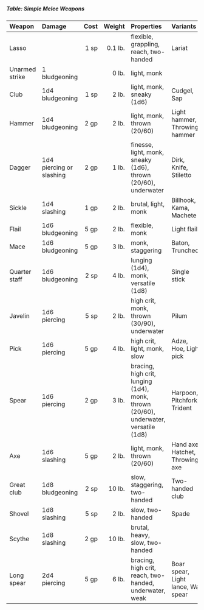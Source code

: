 ##### Table: Simple Melee Weapons
| Weapon                   | Damage                           | Cost    | Weight     | Properties                                                                           | Variants                                     |
|:-------------------------|:---------------------------------|--------:|-----------:|:-------------------------------------------------------------------------------------|:---------------------------------------------|
| Lasso                    |                                  | 1 sp    | 0.1 lb.    | flexible, grappling, reach, two-handed                                               | Lariat                                       |
| Unarmed strike           | 1 bludgeoning                    |         | 0 lb.      | light, monk                                                                          |                                              |
| Club                     | 1d4 bludgeoning                  | 1 sp    | 2 lb.      | light, monk, sneaky (1d6)                                                            | Cudgel, Sap                                  |
| Hammer                   | 1d4 bludgeoning                  | 2 gp    | 2 lb.      | light, monk, thrown (20/60)                                                          | Light hammer, Throwing hammer                |
| Dagger                   | 1d4 piercing or slashing         | 2 gp    | 1 lb.      | finesse, light, monk, sneaky (1d6), thrown (20/60), underwater                       | Dirk, Knife, Stiletto                        |
| Sickle                   | 1d4 slashing                     | 1 gp    | 2 lb.      | brutal, light, monk                                                                  | Billhook, Kama, Machete                      |
| Flail                    | 1d6 bludgeoning                  | 5 gp    | 2 lb.      | flexible, monk                                                                       | Light flail                                  |
| Mace                     | 1d6 bludgeoning                  | 5 gp    | 3 lb.      | monk, staggering                                                                     | Baton, Truncheon                             |
| Quarter staff            | 1d6 bludgeoning                  | 2 sp    | 4 lb.      | lunging (1d4), monk, versatile (1d8)                                                 | Single stick                                 |
| Javelin                  | 1d6 piercing                     | 5 sp    | 2 lb.      | high crit, monk, thrown (30/90), underwater                                          | Pilum                                        |
| Pick                     | 1d6 piercing                     | 5 gp    | 4 lb.      | high crit, light, monk, slow                                                         | Adze, Hoe, Light pick                        |
| Spear                    | 1d6 piercing                     | 2 gp    | 3 lb.      | bracing, high crit, lunging (1d4), monk, thrown (20/60), underwater, versatile (1d8) | Harpoon, Pitchfork, Trident                  |
| Axe                      | 1d6 slashing                     | 5 gp    | 2 lb.      | light, monk, thrown (20/60)                                                          | Hand axe, Hatchet, Throwing axe              |
| Great club               | 1d8 bludgeoning                  | 2 sp    | 10 lb.     | slow, staggering, two-handed                                                         | Two-handed club                              |
| Shovel                   | 1d8 slashing                     | 5 sp    | 2 lb.      | slow, two-handed                                                                     | Spade                                        |
| Scythe                   | 1d8 slashing                     | 2 gp    | 10 lb.     | brutal, heavy, slow, two-handed                                                      |                                              |
| Long spear               | 2d4 piercing                     | 5 gp    | 6 lb.      | bracing, high crit, reach, two-handed, underwater, weak                              | Boar spear, Light lance, War spear           |
